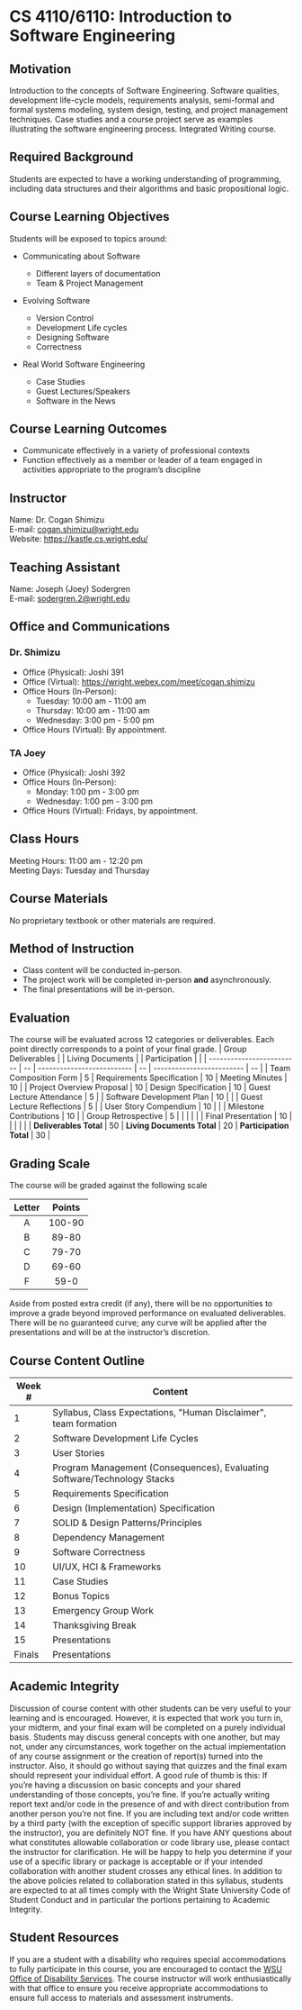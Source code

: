 # CS 4110/6110: Introduction to Software Engineering

## Motivation
Introduction to the concepts of Software Engineering. Software qualities, development life-cycle models, requirements analysis, semi-formal and formal systems modeling, system design, testing, and project management techniques. Case studies and a course project serve as examples illustrating the software engineering process. Integrated Writing course.

## Required Background
Students are expected to have a working understanding of programming, including data structures and their algorithms and basic propositional logic.

## Course Learning Objectives
Students will be exposed to topics around:
- Communicating about Software
  - Different layers of documentation
  - Team & Project Management

- Evolving Software
  - Version Control
  - Development Life cycles
  - Designing Software
  - Correctness

- Real World Software Engineering
  - Case Studies
  - Guest Lectures/Speakers
  - Software in the News

## Course Learning Outcomes
- Communicate effectively in a variety of professional contexts
- Function effectively as a member or leader of a team engaged in activities appropriate to the program’s discipline


## Instructor
Name: Dr. Cogan Shimizu\
E-mail: [cogan.shimizu@wright.edu](mailto:cogan.shimizu@wright.edu)\
Website: <https://kastle.cs.wright.edu/>

## Teaching Assistant
Name: Joseph (Joey) Sodergren\
E-mail: [sodergren.2@wright.edu](mailto:sodergren.2@wright.edu)

## Office and Communications
### Dr. Shimizu
- Office (Physical): Joshi 391
- Office (Virtual): <https://wright.webex.com/meet/cogan.shimizu>
- Office Hours (In-Person):
  - Tuesday: 10:00 am - 11:00 am
  - Thursday: 10:00 am - 11:00 am
  - Wednesday: 3:00 pm - 5:00 pm
- Office Hours (Virtual): By appointment.
### TA Joey
- Office (Physical): Joshi 392
- Office Hours (In-Person):
  - Monday: 1:00 pm - 3:00 pm
  - Wednesday: 1:00 pm - 3:00 pm
- Office Hours (Virtual): Fridays, by appointment.

## Class Hours
Meeting Hours: 11:00 am - 12:20 pm\
Meeting Days: Tuesday and Thursday

## Course Materials
No proprietary textbook or other materials are required.

## Method of Instruction
- Class content will be conducted in-person.
- The project work will be completed in-person **and** asynchronously.
- The final presentations will be in-person.

## Evaluation
The course will be evaluated across 12 categories or deliverables.
Each point directly corresponds to a point of your final grade.
| Group Deliverables        |    | Living Documents           |    | Participation             |    |
| ------------------------- | -- | -------------------------- | -- | ------------------------- | -- |
| Team Composition Form     | 5  | Requirements Specification | 10 | Meeting Minutes           | 10 |
| Project Overview Proposal | 10 | Design Specification       | 10 | Guest Lecture Attendance  | 5  |
| Software Development Plan | 10 |                            |    | Guest Lecture Reflections | 5  |
| User Story Compendium     | 10 |                            |    | Milestone Contributions   | 10 |
| Group Retrospective       | 5  |                            |    |                           |    |
| Final Presentation        | 10 |                            |    |                           |    |
| **Deliverables Total**    | 50 | **Living Documents Total** | 20 | **Participation Total**   | 30 |

## Grading Scale
The course will be graded against the following scale

| Letter | Points |
| :-: | :----: |
| A | 100-90 |
| B | 89-80  |
| C | 79-70  |
| D | 69-60  |
| F |  59-0  |

Aside from posted extra credit (if any), there will be no opportunities to improve a grade beyond improved performance on evaluated deliverables. There will be no guaranteed curve; any curve will be applied after the presentations and will be at the instructor’s discretion.

## Course Content Outline

| **Week #** |        **Content**        |
| ------ | ------------------------------------------------------------------------ |
| 1      | Syllabus, Class Expectations, "Human Disclaimer", team formation         |
| 2      | Software Development Life Cycles                                         |
| 3      | User Stories                                                             |
| 4      | Program Management (Consequences), Evaluating Software/Technology Stacks |
| 5      | Requirements Specification                                               |
| 6      | Design (Implementation) Specification                                    |
| 7      | SOLID & Design Patterns/Principles                                       |
| 8      | Dependency Management                                                    |
| 9      | Software Correctness                                                     |
| 10     | UI/UX, HCI & Frameworks                                                  |
| 11     | Case Studies                                                             |
| 12     | Bonus Topics                                                             |
| 13     | Emergency Group Work                                                     |
| 14     | Thanksgiving Break                                                       |
| 15     | Presentations                                                            |
| Finals | Presentations                                                            |

## Academic Integrity
Discussion of course content with other students can be very useful to your learning and is encouraged. However, it is expected that work you turn in, your midterm, and your final exam will be completed on a purely individual basis. Students may discuss general concepts with one another, but may not, under any circumstances, work together on the actual implementation of any course assignment or the creation of report(s) turned into the instructor. Also, it should go without saying that quizzes and the final exam should represent your individual effort. A good rule of thumb is this: If you’re having a discussion on basic concepts and your shared understanding of those concepts, you’re fine. If you’re actually writing report text and/or code in the presence of and with direct contribution from another person you’re not fine. If you are including text and/or code written by a third party (with the exception of specific support libraries approved by the instructor), you are definitely NOT fine. If you have ANY questions about what constitutes allowable collaboration or code library use, please contact the instructor for clarification. He will be happy to help you determine if your use of a specific library or package is acceptable or if your intended collaboration with another student crosses any ethical lines. In addition to the above policies related to collaboration stated in this syllabus, students are expected to at all times comply with the Wright State University Code of Student Conduct and in particular the portions pertaining to Academic Integrity.

## Student Resources
If you are a student with a disability who requires special accommodations to fully participate in this course, you are encouraged to contact the [WSU Office of Disability Services](http://www.wright.edu/disability-services). The course instructor will work enthusiastically with that office to ensure you receive appropriate accommodations to ensure full access to materials and assessment instruments.
